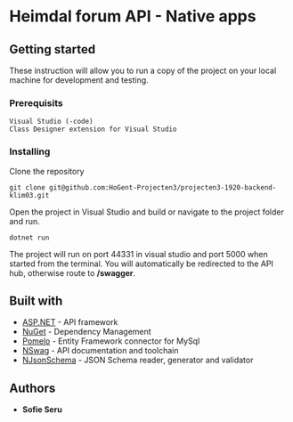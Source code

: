# Heimdal forum API - Native apps
## Getting started

These instruction will allow you to run a copy of the project on your local machine for development and testing.

### Prerequisits

```
Visual Studio (-code)
Class Designer extension for Visual Studio
```

### Installing

Clone the repository

```
git clone git@github.com:HoGent-Projecten3/projecten3-1920-backend-klim03.git
```

Open the project in Visual Studio and build or navigate to the project folder and run. 

```
dotnet run
```

The project will run on port 44331 in visual studio and port 5000 when started from the terminal. 
You will automatically be redirected to the API hub, otherwise route to **/swagger**.


## Built with

* [ASP.NET](https://dotnet.microsoft.com/apps/aspnet) - API framework
* [NuGet](https://nuget.org) - Dependency Management
* [Pomelo](https://www.nuget.org/packages/Pomelo.EntityFrameworkCore.MySql) - Entity Framework connector for MySql
* [NSwag](https://www.nuget.org/packages/NSwag.AspNetCore/) - API documentation and toolchain
* [NJsonSchema](https://www.nuget.org/packages/NJsonSchema/) - JSON Schema reader, generator and validator

## Authors

* **Sofie Seru**
